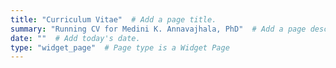 ```yaml
---
title: "Curriculum Vitae"  # Add a page title.
summary: "Running CV for Medini K. Annavajhala, PhD"  # Add a page description.
date: ""  # Add today's date.
type: "widget_page"  # Page type is a Widget Page
---
```

